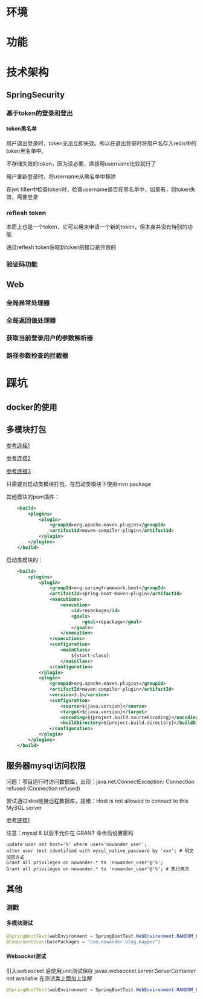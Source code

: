 # 环境

# 功能

# 技术架构

## SpringSecurity

### 基于token的登录和登出

#### token黑名单

用户退出登录时，token无法立即失效。所以在退出登录时将用户名存入redis中的token黑名单中。

不存储失效的token，因为没必要，直接用username比较就行了

用户重新登录时，将username从黑名单中移除

在jwt filter中检查token时，检查username是否在黑名单中，如果有，则token失效，需要登录

### reflesh token

本质上也是一个token，它可以用来申请一个新的token，但本身并没有特别的功能

通过reflesh token获取新token的接口是开放的

### 验证码功能

## Web

### 全局异常处理器

### 全局返回值处理器

### 获取当前登录用户的参数解析器

### 路径参数检查的拦截器


# 踩坑

## docker的使用


## 多模块打包

[参考连接1](https://blog.csdn.net/qq_36636154/article/details/109060638
)

[参考连接2](https://blog.csdn.net/weixin_44066622/article/details/105916607?spm=1001.2101.3001.6650.1&utm_medium=distribute.pc_relevant.none-task-blog-2%7Edefault%7ECTRLIST%7ERate-1.pc_relevant_default&depth_1-utm_source=distribute.pc_relevant.none-task-blog-2%7Edefault%7ECTRLIST%7ERate-1.pc_relevant_default&utm_relevant_index=2)

[参考连接3](https://www.jb51.net/article/196059.htm)


只需要对启动类模块打包。在启动类模块下使用mvn package

其他模块的pom插件：
```xml
    <build>
        <plugins>
            <plugin>
                <groupId>org.apache.maven.plugins</groupId>
                <artifactId>maven-compiler-plugin</artifactId>
            </plugin>
        </plugins>
    </build>
```
启动类模块的：
```xml
    <build>
        <plugins>
            <plugin>
                <groupId>org.springframework.boot</groupId>
                <artifactId>spring-boot-maven-plugin</artifactId>
                <executions>
                    <execution>
                        <id>repackage</id>
                        <goals>
                            <goal>repackage</goal>
                        </goals>
                    </execution>
                </executions>
                <configuration>
                    <mainClass>
                        ${start-class}
                    </mainClass>
                </configuration>
            </plugin>
            <plugin>
                <groupId>org.apache.maven.plugins</groupId>
                <artifactId>maven-compiler-plugin</artifactId>
                <version>3.1</version>
                <configuration>
                    <source>${java.version}</source>
                    <target>${java.version}</target>
                    <encoding>${project.build.sourceEncoding}</encoding>
                    <buildDirectory>${project.build.directory}</buildDirectory>
                </configuration>
            </plugin>
        </plugins>
    </build>
```

## 服务器mysql访问权限

问题：项目运行时访问数据库，出现：java.net.ConnectException: Connection refused (Connection refused)

尝试通过idea链接远程数据库，报错：Host is not allowed to connect to this MySQL server

[参考链接1](https://www.runoob.com/w3cnote/mysql8-error-1410-42000-you-are-not-allowed-to-create-a-user-with-grant.html)

注意：mysql 8 以后不允许在 GRANT 命令后设置密码
```shell
update user set host='%' where user='nowander_user';
alter user test identified with mysql_native_password by 'xxx'; # 明文加密方式
Grant all privileges on nowander.* to 'nowander_user'@'%';
Grant all privileges on nowander.* to 'nowander_user'@'%'; # 执行两次
```

## 其他

### 测戳
#### 多模块测试

```java
@SpringBootTest(webEnvironment = SpringBootTest.WebEnvironment.RANDOM_PORT, classes = com.nowander.starter.NowanderApplication.class)
@ComponentScan(basePackages = "com.nowander.blog.mapper")
```

#### Websocket测试

引入websocket 后使用junit测试保存 javax.websocket.server.ServerContainer not available
在测试类上面加上注解
```java
@SpringBootTest(webEnvironment = SpringBootTest.WebEnvironment.RANDOM_PORT)
```
